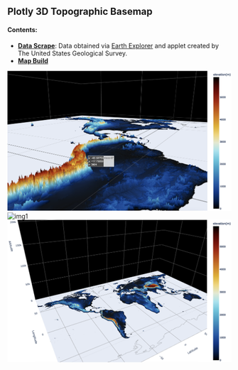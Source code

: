 ## **Plotly 3D Topographic Basemap**
#### Contents:
- [**Data Scrape**](./basemap_scrape.ipynb): Data obtained via [Earth Explorer](https://earthexplorer.usgs.gov/) and applet created by The United States Geological Survey.
- [**Map Build**](./basemap.ipynb)

![img3](./images/3.png)
![img1](./images/1.png)
![img2](./images/2.png)
